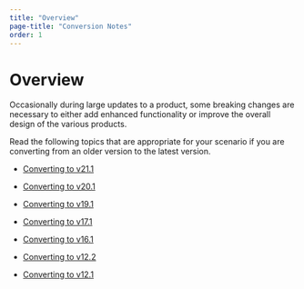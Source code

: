 ```yaml
---
title: "Overview"
page-title: "Conversion Notes"
order: 1
---
```

# Overview

Occasionally during large updates to a product, some breaking changes are necessary to either add enhanced functionality or improve the overall design of the various products.

Read the following topics that are appropriate for your scenario if you are converting from an older version to the latest version.

- [Converting to v21.1](converting-to-v21-1.md)

- [Converting to v20.1](converting-to-v20-1.md)

- [Converting to v19.1](converting-to-v19-1.md)

- [Converting to v17.1](converting-to-v17-1.md)

- [Converting to v16.1](converting-to-v16-1.md)

- [Converting to v12.2](converting-to-v12-2.md)

- [Converting to v12.1](converting-to-v12-1.md)
